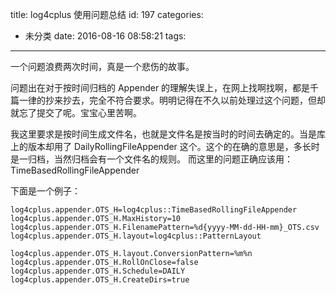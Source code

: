 title: log4cplus 使用问题总结
id: 197
categories:
  - 未分类
date: 2016-08-16 08:58:21
tags:
---
一个问题浪费两次时间，真是一个悲伤的故事。

问题出在对于按时间归档的 Appender 的理解失误上，在网上找啊找啊，都是千篇一律的抄来抄去，完全不符合要求。明明记得在不久以前处理过这个问题，但却就忘了提交了呢。宝宝心里苦啊。

我这里要求是按时间生成文件名，也就是文件名是按当时的时间去确定的。当是库上的版本却用了 DailyRollingFileAppender 这个。这个的在确的意思是，多长时是一归档，当然归档会有一个文件名的规则。
而这里的问题正确应该用：TimeBasedRollingFileAppender

下面是一个例子：

~~~
log4cplus.appender.OTS_H=log4cplus::TimeBasedRollingFileAppender
log4cplus.appender.OTS_H.MaxHistory=10
log4cplus.appender.OTS_H.FilenamePattern=%d{yyyy-MM-dd-HH-mm}_OTS.csv
log4cplus.appender.OTS_H.layout=log4cplus::PatternLayout

log4cplus.appender.OTS_H.layout.ConversionPattern=%m%n
log4cplus.appender.OTS_H.RollOnClose=false
log4cplus.appender.OTS_H.Schedule=DAILY
log4cplus.appender.OTS_H.CreateDirs=true
~~~